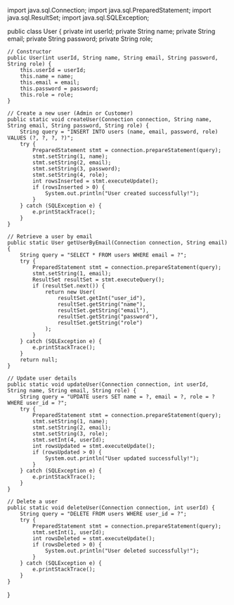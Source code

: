 
import java.sql.Connection;
import java.sql.PreparedStatement;
import java.sql.ResultSet;
import java.sql.SQLException;

public class User {
    private int userId;
    private String name;
    private String email;
    private String password;
    private String role;

    // Constructor
    public User(int userId, String name, String email, String password, String role) {
        this.userId = userId;
        this.name = name;
        this.email = email;
        this.password = password;
        this.role = role;
    }

    // Create a new user (Admin or Customer)
    public static void createUser(Connection connection, String name, String email, String password, String role) {
        String query = "INSERT INTO users (name, email, password, role) VALUES (?, ?, ?, ?)";
        try {
            PreparedStatement stmt = connection.prepareStatement(query);
            stmt.setString(1, name);
            stmt.setString(2, email);
            stmt.setString(3, password);
            stmt.setString(4, role);
            int rowsInserted = stmt.executeUpdate();
            if (rowsInserted > 0) {
                System.out.println("User created successfully!");
            }
        } catch (SQLException e) {
            e.printStackTrace();
        }
    }

    // Retrieve a user by email
    public static User getUserByEmail(Connection connection, String email) {
        String query = "SELECT * FROM users WHERE email = ?";
        try {
            PreparedStatement stmt = connection.prepareStatement(query);
            stmt.setString(1, email);
            ResultSet resultSet = stmt.executeQuery();
            if (resultSet.next()) {
                return new User(
                    resultSet.getInt("user_id"),
                    resultSet.getString("name"),
                    resultSet.getString("email"),
                    resultSet.getString("password"),
                    resultSet.getString("role")
                );
            }
        } catch (SQLException e) {
            e.printStackTrace();
        }
        return null;
    }

    // Update user details
    public static void updateUser(Connection connection, int userId, String name, String email, String role) {
        String query = "UPDATE users SET name = ?, email = ?, role = ? WHERE user_id = ?";
        try {
            PreparedStatement stmt = connection.prepareStatement(query);
            stmt.setString(1, name);
            stmt.setString(2, email);
            stmt.setString(3, role);
            stmt.setInt(4, userId);
            int rowsUpdated = stmt.executeUpdate();
            if (rowsUpdated > 0) {
                System.out.println("User updated successfully!");
            }
        } catch (SQLException e) {
            e.printStackTrace();
        }
    }

    // Delete a user
    public static void deleteUser(Connection connection, int userId) {
        String query = "DELETE FROM users WHERE user_id = ?";
        try {
            PreparedStatement stmt = connection.prepareStatement(query);
            stmt.setInt(1, userId);
            int rowsDeleted = stmt.executeUpdate();
            if (rowsDeleted > 0) {
                System.out.println("User deleted successfully!");
            }
        } catch (SQLException e) {
            e.printStackTrace();
        }
    }
}
